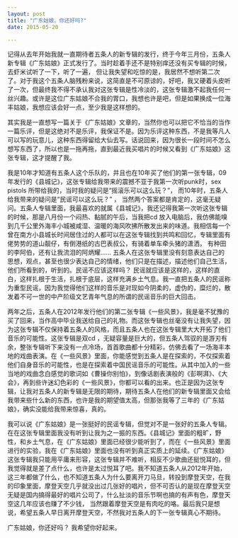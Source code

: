 ```yaml
---
layout: post
title: "广东姑娘，你还好吗?"
date: 2015-05-20

---
```


记得从去年开始我就一直期待者五条人的新专辑的发行，终于今年三月份，五条人新专辑《广东姑娘》正式发行了。当时趁着手还不是特别痒还没有买专辑的时候， 去虾米试听了一下，听了一遍， 但让我失望和吃惊的是，我居然不想听第二次了。对于我这个五条人脑残粉来说，这简直是不可原谅的，好吧，我又硬着头皮听了一次，但最终我不得不承认我对这张专辑是性冷淡的，这张专辑激不起我任何一丝兴趣。或许是这位广东姑娘不合我的胃口，我想也许是吧，但是如果换成一位海丰姑娘，我想应该会好一点，至少我是这样想的。

其实我是一直想写一篇关于《广东姑娘》文章的，当然你也可以把它不恰当的当作一篇乐评，但是这绝对不是乐评，我保证不是。因为乐评这种东西，不是我等凡人可以写的玩意儿，这种东西得留给大仙去写。话说回来，因为很长一段时间不怎么想写东西了，所以也是一拖再拖，直到最近我买唱片的时候又看到《广东姑娘》这张专辑，这才提醒了我。

我是10年才知道有五条人这个乐队的，并且也在10年买了他们的第一张专辑，09年发行的《县城记》，这张专辑给我带来的震撼不亚于我第一次听punk时，sex pistols 所带给我的，当时我的疑问是“摇滚乐可以这么玩？”， 而10年时，五条人给我带来的疑问是“民谣可以这么玩？” ， 当然两个答案都是肯定的，这毫无疑问。五条人专辑里面，我最喜欢的就属《县城记》，我还记得我第一次听这张专辑的时候，那是八月份一个闷热、黏腻的午后，当我把cd 放入电脑后，我仿佛能嗅到几千公里外海丰小城被咸湿、温暖的海风吹拂所散发出来的味道。我相信每一个曾在南方小县城长时间居住过的人都可以在这张专辑找到共鸣和回忆，专辑里面有佬势势的道山靓仔，有倒港纸的古巴表叔公，有骑着单车牵头猪的潇洒， 有种田的李阿伯，还有让我流泪的阿炳耀...... 五条人在这张专辑里没有刻意表达自己的思想，观点，甚至也很少表达自己的情绪，他们只是在描述，描述他们自己生活，他们所看到的，听到的。民谣不应该这样吗？ 民谣就应该是这样的，这样的直白，这样扎根于生活，扎根于底层，这样充满乡土气息。我一直把五条人的民谣称为重型民谣，因为我觉得他们这样的音乐是对现如今阴柔的，虚伪的，糜烂的，散发着不可一世的中产阶级文艺青年气息的所谓的民谣音乐的巨大回击。

两年之后，五条人在2012年发行他们的第二张专辑《一些风景》，我是毫不犹豫的买了回来，当作高中毕业我送给自己的礼物。而这张专辑也丝毫没有让我失望，因为这张专辑不仅保持着五条人的风格，而且五条人也在这张专辑里大大开拓了他们音乐的可能性。这张专辑是双cd ，无疑容量是巨大的，但五条人驾驭的是游刃有余，整张专辑听下来没有一点冷场，首首歌曲都十分精彩，仿佛去看了一场海丰本地的戏曲表演。在《一些风景》里面，你能感觉到五条人是在探索的，不仅探索着他们自身音乐的可能性，也是在探索着中国民谣音乐的可能性。从其中加入的一些当地的戏曲念白感觉的歌词如《曹操你别怕》，到像话剧表演般的《彭啊湃》、《大会》，再到些许迷幻色彩的《一些风景》，你都可以看的出来。也正是因为这张专辑，让我对五条人的新专辑是无限的期待，期待五条人在他们的新专辑里面又会给我带来些什么新的东西，也许是我的期望值太高，但那张我等了三年的《广东姑娘》，确实没能给我带来惊喜，真的。

我可以说《广东姑娘》是一张挺好的民谣专辑，但觉对不是一张好的五条人专辑。在在这张专辑里面我没有听到让我为之一振的东西。《县城记》里面的粗旷，野性，和乡土气息，在《广东姑娘》里面已经很少能听到了，而在《一些风景》里面进行的实验，我在《广东姑娘》里面也没有听到真正实质上的延续。《广东姑娘》这张专辑我只能用平庸来形容，这张专辑并不难听，相反不少歌曲还挺悦耳的，但我觉得就是差了点什么，也许是太过悦耳了吧。我不知道五条人从2012年开始，这三年都做了什么，也不知道五条人为什么要离开刀马旦，转投到摩登天空，在我的印象里面，摩登天空几乎就没出过几张好的唱片，但不可否认的是现在摩登天空无疑是国内搞得最好的唱片公司了，什么扯淡的音乐节啊也搞的有声有色，摩登天空这几年应该也赚了不少钱， 当然跟着摩登天空是有肉吃的咯。最后我只是想说，希望五条人早日离开摩登天空，不然我对五条人的下一张专辑真心不期待。

广东姑娘，你还好吗？ 我希望你好起来。